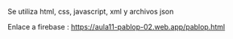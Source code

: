 Se utiliza html, css, javascript, xml y archivos json

Enlace a firebase : https://aula11-pablop-02.web.app/pablop.html
